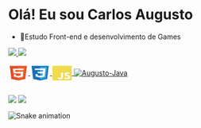# Olá! Eu sou Carlos Augusto
- 🌱Estudo Front-end e desenvolvimento de Games
<div>
  <a href="https://github.com/carlosaugustoveras">
  <img height="180em" src="https://github-readme-stats.vercel.app/api?username=carlosaugustoveras&show_icons=true&theme=dark&include_all_commits=true&count_private=true"/>
  <img height="180em" src="https://github-readme-stats.vercel.app/api/top-langs/?username=carlosaugustoveras&layout=compact&langs_count=7&theme=dark"/>
</div>
  
<div style="display: inline_block"><br>
  <img align="center" alt="Augusto-HTML" height="30" width="40" src="https://raw.githubusercontent.com/devicons/devicon/master/icons/html5/html5-original.svg">
  <img align="center" alt="Augusto-CSS" height="30" width="40" src="https://raw.githubusercontent.com/devicons/devicon/master/icons/css3/css3-original.svg">
  <img align="center" alt="Augusto-Js" height="30" width="40" src="https://raw.githubusercontent.com/devicons/devicon/master/icons/javascript/javascript-plain.svg">
  <!--<img align="center" alt="Augusto-C#" height="30" width="40" src="https://cdn.jsdelivr.net/gh/devicons/devicon/icons/csharp/csharp-original.svg"">-->
  <img align="center" alt="Augusto-Java" height="30" width="40" src="https://cdn.jsdelivr.net/gh/devicons/devicon/icons/java/java-original.svg">
</div>
  
  ##
  
  <div> 
  <a href="https://www.instagram.com/augusto_veras_/" target="_blank"><img src="https://img.shields.io/badge/-Instagram-%23E4405F?style=for-the-badge&logo=instagram&logoColor=white" target="_blank"></a>
  <a href = "mailto:augustov490@gmail.com"><img src="https://img.shields.io/badge/-Gmail-%23333?style=for-the-badge&logo=gmail&logoColor=white" target="_blank"></a>
  <!--<a href="https://www.linkedin.com/in/carlos-augusto-veras-582aa8191/" target="_blank"><img src="https://img.shields.io/badge/-LinkedIn-%230077B5?style=for-the-badge&logo=linkedin&logoColor=white" target="_blank"></a>-->
  
   ![Snake animation](https://github.com/carlosaugustoveras/carlosaugustoveras/blob/output/github-contribution-grid-snake.svg)
    
  </div>
